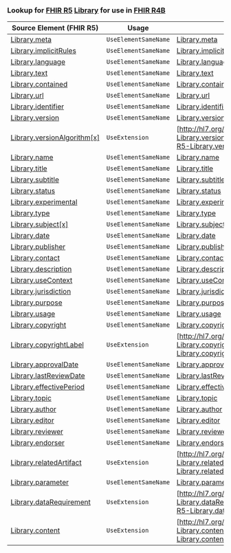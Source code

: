 ### Lookup for [FHIR R5](https://hl7.org/fhir/R5/) [Library](https://hl7.org/fhir/R5/Library.html) for use in [FHIR R4B](https://hl7.org/fhir/R4B/)

| Source Element (FHIR R5) | Usage | Target |
| -------------- | ----- | ------ |
| [Library.meta](https://hl7.org/fhir/R5/Library.html#resource) | `UseElementSameName` | [Library.meta](https://hl7.org/fhir/R4B/Library.html#resource) |
| [Library.implicitRules](https://hl7.org/fhir/R5/Library.html#resource) | `UseElementSameName` | [Library.implicitRules](https://hl7.org/fhir/R4B/Library.html#resource) |
| [Library.language](https://hl7.org/fhir/R5/Library.html#resource) | `UseElementSameName` | [Library.language](https://hl7.org/fhir/R4B/Library.html#resource) |
| [Library.text](https://hl7.org/fhir/R5/Library.html#resource) | `UseElementSameName` | [Library.text](https://hl7.org/fhir/R4B/Library.html#resource) |
| [Library.contained](https://hl7.org/fhir/R5/Library.html#resource) | `UseElementSameName` | [Library.contained](https://hl7.org/fhir/R4B/Library.html#resource) |
| [Library.url](https://hl7.org/fhir/R5/Library.html#resource) | `UseElementSameName` | [Library.url](https://hl7.org/fhir/R4B/Library.html#resource) |
| [Library.identifier](https://hl7.org/fhir/R5/Library.html#resource) | `UseElementSameName` | [Library.identifier](https://hl7.org/fhir/R4B/Library.html#resource) |
| [Library.version](https://hl7.org/fhir/R5/Library.html#resource) | `UseElementSameName` | [Library.version](https://hl7.org/fhir/R4B/Library.html#resource) |
| [Library.versionAlgorithm[x]](https://hl7.org/fhir/R5/Library.html#resource) | `UseExtension` | [http://hl7.org/fhir/5.0/StructureDefinition/extension-Library.versionAlgorithm](StructureDefinition-ext-R5-Library.versionAlgorithm.html) |
| [Library.name](https://hl7.org/fhir/R5/Library.html#resource) | `UseElementSameName` | [Library.name](https://hl7.org/fhir/R4B/Library.html#resource) |
| [Library.title](https://hl7.org/fhir/R5/Library.html#resource) | `UseElementSameName` | [Library.title](https://hl7.org/fhir/R4B/Library.html#resource) |
| [Library.subtitle](https://hl7.org/fhir/R5/Library.html#resource) | `UseElementSameName` | [Library.subtitle](https://hl7.org/fhir/R4B/Library.html#resource) |
| [Library.status](https://hl7.org/fhir/R5/Library.html#resource) | `UseElementSameName` | [Library.status](https://hl7.org/fhir/R4B/Library.html#resource) |
| [Library.experimental](https://hl7.org/fhir/R5/Library.html#resource) | `UseElementSameName` | [Library.experimental](https://hl7.org/fhir/R4B/Library.html#resource) |
| [Library.type](https://hl7.org/fhir/R5/Library.html#resource) | `UseElementSameName` | [Library.type](https://hl7.org/fhir/R4B/Library.html#resource) |
| [Library.subject[x]](https://hl7.org/fhir/R5/Library.html#resource) | `UseElementSameName` | [Library.subject[x]](https://hl7.org/fhir/R4B/Library.html#resource) |
| [Library.date](https://hl7.org/fhir/R5/Library.html#resource) | `UseElementSameName` | [Library.date](https://hl7.org/fhir/R4B/Library.html#resource) |
| [Library.publisher](https://hl7.org/fhir/R5/Library.html#resource) | `UseElementSameName` | [Library.publisher](https://hl7.org/fhir/R4B/Library.html#resource) |
| [Library.contact](https://hl7.org/fhir/R5/Library.html#resource) | `UseElementSameName` | [Library.contact](https://hl7.org/fhir/R4B/Library.html#resource) |
| [Library.description](https://hl7.org/fhir/R5/Library.html#resource) | `UseElementSameName` | [Library.description](https://hl7.org/fhir/R4B/Library.html#resource) |
| [Library.useContext](https://hl7.org/fhir/R5/Library.html#resource) | `UseElementSameName` | [Library.useContext](https://hl7.org/fhir/R4B/Library.html#resource) |
| [Library.jurisdiction](https://hl7.org/fhir/R5/Library.html#resource) | `UseElementSameName` | [Library.jurisdiction](https://hl7.org/fhir/R4B/Library.html#resource) |
| [Library.purpose](https://hl7.org/fhir/R5/Library.html#resource) | `UseElementSameName` | [Library.purpose](https://hl7.org/fhir/R4B/Library.html#resource) |
| [Library.usage](https://hl7.org/fhir/R5/Library.html#resource) | `UseElementSameName` | [Library.usage](https://hl7.org/fhir/R4B/Library.html#resource) |
| [Library.copyright](https://hl7.org/fhir/R5/Library.html#resource) | `UseElementSameName` | [Library.copyright](https://hl7.org/fhir/R4B/Library.html#resource) |
| [Library.copyrightLabel](https://hl7.org/fhir/R5/Library.html#resource) | `UseExtension` | [http://hl7.org/fhir/5.0/StructureDefinition/extension-Library.copyrightLabel](StructureDefinition-ext-R5-Library.copyrightLabel.html) |
| [Library.approvalDate](https://hl7.org/fhir/R5/Library.html#resource) | `UseElementSameName` | [Library.approvalDate](https://hl7.org/fhir/R4B/Library.html#resource) |
| [Library.lastReviewDate](https://hl7.org/fhir/R5/Library.html#resource) | `UseElementSameName` | [Library.lastReviewDate](https://hl7.org/fhir/R4B/Library.html#resource) |
| [Library.effectivePeriod](https://hl7.org/fhir/R5/Library.html#resource) | `UseElementSameName` | [Library.effectivePeriod](https://hl7.org/fhir/R4B/Library.html#resource) |
| [Library.topic](https://hl7.org/fhir/R5/Library.html#resource) | `UseElementSameName` | [Library.topic](https://hl7.org/fhir/R4B/Library.html#resource) |
| [Library.author](https://hl7.org/fhir/R5/Library.html#resource) | `UseElementSameName` | [Library.author](https://hl7.org/fhir/R4B/Library.html#resource) |
| [Library.editor](https://hl7.org/fhir/R5/Library.html#resource) | `UseElementSameName` | [Library.editor](https://hl7.org/fhir/R4B/Library.html#resource) |
| [Library.reviewer](https://hl7.org/fhir/R5/Library.html#resource) | `UseElementSameName` | [Library.reviewer](https://hl7.org/fhir/R4B/Library.html#resource) |
| [Library.endorser](https://hl7.org/fhir/R5/Library.html#resource) | `UseElementSameName` | [Library.endorser](https://hl7.org/fhir/R4B/Library.html#resource) |
| [Library.relatedArtifact](https://hl7.org/fhir/R5/Library.html#resource) | `UseExtension` | [http://hl7.org/fhir/5.0/StructureDefinition/extension-Library.relatedArtifact](StructureDefinition-ext-R5-Library.relatedArtifact.html) |
| [Library.parameter](https://hl7.org/fhir/R5/Library.html#resource) | `UseElementSameName` | [Library.parameter](https://hl7.org/fhir/R4B/Library.html#resource) |
| [Library.dataRequirement](https://hl7.org/fhir/R5/Library.html#resource) | `UseExtension` | [http://hl7.org/fhir/5.0/StructureDefinition/extension-Library.dataRequirement](StructureDefinition-ext-R5-Library.dataRequirement.html) |
| [Library.content](https://hl7.org/fhir/R5/Library.html#resource) | `UseExtension` | [http://hl7.org/fhir/5.0/StructureDefinition/extension-Library.content](StructureDefinition-ext-R5-Library.content.html) |
